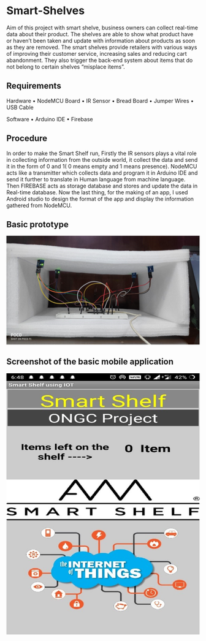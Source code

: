 # Smart-Shelves
Aim of this project with smart shelve, business owners can collect real-time data about their product. The shelves are able to show what product have or haven’t been taken and update with information about products as soon as they are removed. The smart shelves provide retailers with various ways of improving their customer service, increasing sales and reducing cart abandonment. They also trigger the back-end system about items that do not belong to certain shelves “misplace items”.

## Requirements
Hardware
•	NodeMCU Board
•	IR Sensor
•	Bread Board
•	Jumper Wires
•	USB Cable

Software
•	Arduino IDE
•	Firebase

## Procedure
In order to make the Smart Shelf run, Firstly the IR sensors plays a vital role in collecting information from the outside world, it collect the data and send it in the form of 0 and 1( 0 means empty and 1 means presence). NodeMCU acts like a transmitter which collects data and program it in Arduino IDE and send it further to translate in Human language from machine language. Then FIREBASE acts as storage database and stores and update the data in Real-time database. Now the last thing, for the making of an app, I used Android studio to design the format of the app and display the information gathered from NodeMCU.

## Basic prototype 

![](https://github.com/rahilarora07/Smart-Shelves/blob/master/Prototype.jpg)

## Screenshot of the basic mobile application

![](https://github.com/rahilarora07/Smart-Shelves/blob/master/Application%20.jpg)

